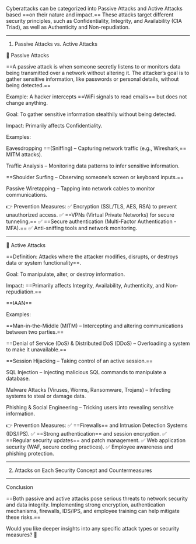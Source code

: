 
Cyberattacks can be categorized into Passive Attacks and Active Attacks based ==on their nature and impact.== These attacks target different security principles, such as Confidentiality, Integrity, and Availability (CIA Triad), as well as Authenticity and Non-repudiation.


---

1. Passive Attacks vs. Active Attacks

🔹 Passive Attacks

==A passive attack is when someone secretly listens to or monitors data being transmitted over a network without altering it. The attacker’s goal is to gather sensitive information, like passwords or personal details, without being detected.==

Example: A hacker intercepts ==WiFi signals to read emails== but does not change anything.



Goal: To gather sensitive information stealthily without being detected.

Impact: Primarily affects Confidentiality.

Examples:

Eavesdropping ==(Sniffing) – Capturing network traffic (e.g., Wireshark,== MITM attacks).

Traffic Analysis – Monitoring data patterns to infer sensitive information.

==Shoulder Surfing – Observing someone’s screen or keyboard inputs.==

Passive Wiretapping – Tapping into network cables to monitor communications.



👉 Prevention Measures:
✅ Encryption (SSL/TLS, AES, RSA) to prevent unauthorized access.
✅ ==VPNs (Virtual Private Networks) for secure tunneling.==
✅ ==Secure authentication (Multi-Factor Authentication - MFA).==
✅ Anti-sniffing tools and network monitoring.


---

🔹 Active Attacks

==Definition: Attacks where the attacker modifies, disrupts, or destroys data or system functionality==.

Goal: To manipulate, alter, or destroy information.

Impact: ==Primarily affects Integrity, Availability, Authenticity, and Non-repudiation.==

==IAAN==

Examples:

==Man-in-the-Middle (MITM) – Intercepting and altering communications between two parties.==

==Denial of Service (DoS) & Distributed DoS (DDoS) – Overloading a system to make it unavailable.==

==Session Hijacking – Taking control of an active session.==

SQL Injection – Injecting malicious SQL commands to manipulate a database.

Malware Attacks (Viruses, Worms, Ransomware, Trojans) – Infecting systems to steal or damage data.

Phishing & Social Engineering – Tricking users into revealing sensitive information.



👉 Prevention Measures:
✅ ==Firewalls== and Intrusion Detection Systems (IDS/IPS).
✅ ==Strong authentication== and session encryption.
✅ ==Regular security updates== and patch management.
✅ Web application security (WAF, secure coding practices).
✅ Employee awareness and phishing protection.


---

2. Attacks on Each Security Concept and Countermeasures


---

Conclusion

==Both passive and active attacks pose serious threats to network security and data integrity. Implementing strong encryption, authentication mechanisms, firewalls, IDS/IPS, and employee training can help mitigate these risks.==

Would you like deeper insights into any specific attack types or security measures? 🚀

